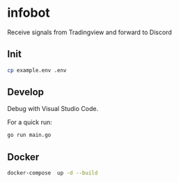 # infobot

Receive signals from Tradingview and forward to Discord

## Init

```bash
cp example.env .env
```

## Develop

Debug with Visual Studio Code.

For a quick run:

```bash
go run main.go
```

## Docker

```bash
docker-compose  up -d --build
```
